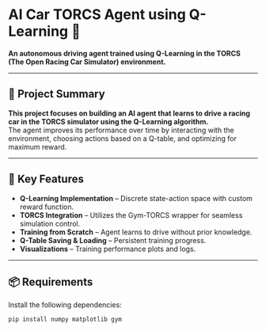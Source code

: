 # **AI Car TORCS Agent using Q-Learning** 🏁

**An autonomous driving agent trained using Q-Learning in the TORCS (The Open Racing Car Simulator) environment.**

---

## **📌 Project Summary**

**This project focuses on building an AI agent that learns to drive a racing car in the TORCS simulator using the Q-Learning algorithm.**  
The agent improves its performance over time by interacting with the environment, choosing actions based on a Q-table, and optimizing for maximum reward.

---

## **🧠 Key Features**

- **Q-Learning Implementation** – Discrete state-action space with custom reward function.
- **TORCS Integration** – Utilizes the Gym-TORCS wrapper for seamless simulation control.
- **Training from Scratch** – Agent learns to drive without prior knowledge.
- **Q-Table Saving & Loading** – Persistent training progress.
- **Visualizations** – Training performance plots and logs.

---

## **📦 Requirements**

Install the following dependencies:

```bash
pip install numpy matplotlib gym
